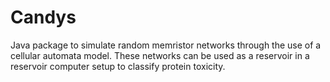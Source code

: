 # Candys
Java package to simulate random memristor networks through the use of a cellular automata model. These networks can be used as a reservoir in a reservoir computer setup to classify protein toxicity.
